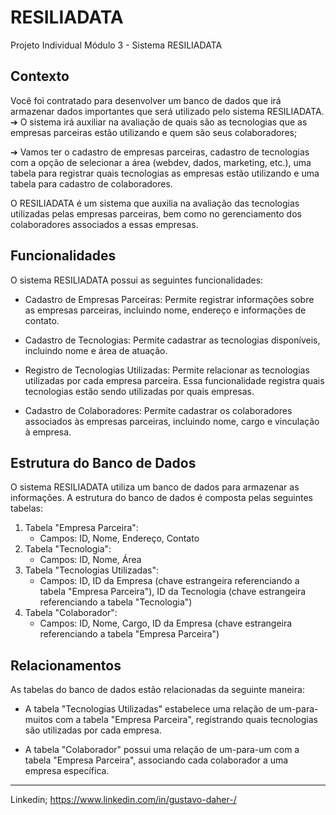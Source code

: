# RESILIADATA
Projeto Individual Módulo 3 - Sistema RESILIADATA

## Contexto 
Você foi contratado para desenvolver um banco de dados que irá armazenar dados
importantes que será utilizado pelo sistema RESILIADATA.
➔ O sistema irá auxiliar na avaliação de quais são as tecnologias que as empresas parceiras 
estão utilizando e quem são seus colaboradores; 

➔ Vamos ter o cadastro de empresas parceiras, cadastro de tecnologias com a opção de 
selecionar a área (webdev, dados, marketing, etc.), uma tabela para registrar quais 
tecnologias as empresas estão utilizando e uma tabela para cadastro de colaboradores.

O RESILIADATA é um sistema que auxilia na avaliação das tecnologias utilizadas pelas empresas parceiras, bem como no gerenciamento dos colaboradores associados a essas empresas.

## Funcionalidades
O sistema RESILIADATA possui as seguintes funcionalidades:

* Cadastro de Empresas Parceiras: Permite registrar informações sobre as empresas parceiras, incluindo nome, endereço e informações de contato.

* Cadastro de Tecnologias: Permite cadastrar as tecnologias disponíveis, incluindo nome e área de atuação.

* Registro de Tecnologias Utilizadas: Permite relacionar as tecnologias utilizadas por cada empresa parceira. Essa funcionalidade registra quais tecnologias estão sendo utilizadas por quais empresas.

* Cadastro de Colaboradores: Permite cadastrar os colaboradores associados às empresas parceiras, incluindo nome, cargo e vinculação à empresa.

## Estrutura do Banco de Dados
O sistema RESILIADATA utiliza um banco de dados para armazenar as informações. A estrutura do banco de dados é composta pelas seguintes tabelas:

1. Tabela "Empresa Parceira":
    * Campos: ID, Nome, Endereço, Contato
2. Tabela "Tecnologia":
    * Campos: ID, Nome, Área
3. Tabela "Tecnologias Utilizadas":
    * Campos: ID, ID da Empresa (chave estrangeira referenciando a tabela "Empresa Parceira"), ID da Tecnologia (chave estrangeira referenciando a tabela "Tecnologia")
4. Tabela "Colaborador":
    * Campos: ID, Nome, Cargo, ID da Empresa (chave estrangeira referenciando a tabela "Empresa Parceira")
  
## Relacionamentos

As tabelas do banco de dados estão relacionadas da seguinte maneira:

* A tabela "Tecnologias Utilizadas" estabelece uma relação de um-para-muitos com a tabela "Empresa Parceira", registrando quais tecnologias são utilizadas por cada empresa.

* A tabela "Colaborador" possui uma relação de um-para-um com a tabela "Empresa Parceira", associando cada colaborador a uma empresa específica.
--- 


Linkedin; https://www.linkedin.com/in/gustavo-daher-/
